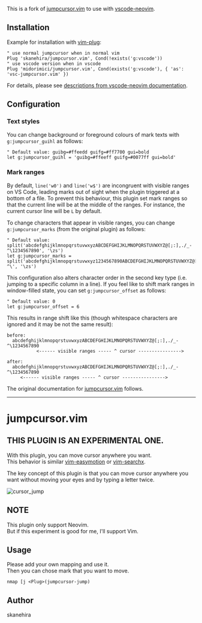 This is a fork of [jumpcursor.vim](https://github.com/skanehira/jumpcursor.vim) to use with [vscode-neovim](https://github.com/vscode-neovim/vscode-neovim).

## Installation

Example for installation with [vim-plug](https://github.com/junegunn/vim-plug):

```vim
" use normal jumpcursor when in normal vim
Plug 'skanehira/jumpcursor.vim', Cond(!exists('g:vscode'))
" use vscode version when in vscode
Plug 'midorimici/jumpcursor.vim', Cond(exists('g:vscode'), { 'as': 'vsc-jumpcursor.vim' })
```

For details, please see [descriptions from vscode-neovim documentation](https://github.com/vscode-neovim/vscode-neovim#conditional-initvim).

## Configuration

### Text styles

You can change background or foreground colours of mark texts with `g:jumpcursor_guihl` as follows:

```vim
" Default value: guibg=#ffeedd guifg=#ff7700 gui=bold
let g:jumpcursor_guihl = 'guibg=#ffeeff guifg=#0077ff gui=bold'
```

### Mark ranges

By default, `line('w0')` and `line('w$')` are incongruent with visible ranges on VS Code, leading marks out of sight when the plugin triggered at a bottom of a file.
To prevent this behaviour, this plugin set mark ranges so that the current line will be at the middle of the ranges. For instance, the current cursor line will be `L` by default.

To change characters that appear in visible ranges, you can change `g:jumpcursor_marks` (from the original plugin) as follows:

```vim
" Default value: split('abcdefghijklmnopqrstuvwxyzABCDEFGHIJKLMNOPQRSTUVWXYZ@[;:],./_-^\1234567890', '\zs')
let g:jumpcursor_marks = split('abcdefghijklmnopqrstuvwxyz1234567890ABCDEFGHIJKLMNOPQRSTUVWXYZ@[;:],./_-^\', '\zs')
```

This configuration also alters character order in the second key type (i.e. jumping to a specific column in a line).
If you feel like to shift mark ranges in window-filled state, you can set `g:jumpcursor_offset` as follows:

```vim
" Default value: 0
let g:jumpcursor_offset = 6
```

This results in range shift like this (though whitespace characters are ignored and it may be not the same result):

```
before:
  abcdefghijklmnopqrstuvwxyzABCDEFGHIJKLMNOPQRSTUVWXYZ@[;:],./_-^\1234567890
           <------ visible ranges ----- ^ cursor ---------------->

after:
  abcdefghijklmnopqrstuvwxyzABCDEFGHIJKLMNOPQRSTUVWXYZ@[;:],./_-^\1234567890
     <------ visible ranges ----- ^ cursor ---------------->
```

The original documentation for [jumpcursor.vim](https://github.com/skanehira/jumpcursor.vim) follows.

---

# jumpcursor.vim
## **THIS PLUGIN IS AN EXPERIMENTAL ONE.**

With this plugin, you can move cursor anywhere you want.  
This behavior is similar [vim-easymotion](https://github.com/easymotion/vim-easymotion) or [vim-searchx](https://github.com/hrsh7th/vim-searchx).

The key concept of this plugin is that you can move cursor anywhere you want without moving your eyes and by typing a letter twice.

![cursor_jump](https://user-images.githubusercontent.com/7888591/151286736-3e0e7db6-203d-419f-b557-d2d4a4523951.gif)

## NOTE
This plugin only support Neovim.  
But if this experiment is good for me, I'll support Vim.

## Usage
Please add your own mapping and use it.  
Then you can chose mark that you want to move.

```vim
nmap [j <Plug>(jumpcursor-jump)
```

## Author
skanehira
